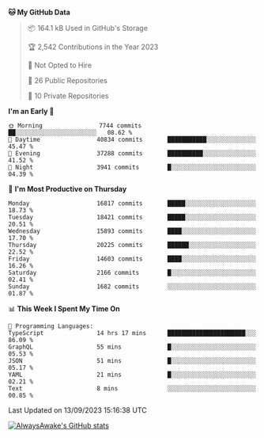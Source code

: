 <!--START_SECTION:waka-->
**🐱 My GitHub Data** 

> 📦 164.1 kB Used in GitHub's Storage 
 > 
> 🏆 2,542 Contributions in the Year 2023
 > 
> 🚫 Not Opted to Hire
 > 
> 📜 26 Public Repositories 
 > 
> 🔑 10 Private Repositories 
 > 
**I'm an Early 🐤** 

```text
🌞 Morning                7744 commits        ██░░░░░░░░░░░░░░░░░░░░░░░   08.62 % 
🌆 Daytime                40834 commits       ███████████░░░░░░░░░░░░░░   45.47 % 
🌃 Evening                37288 commits       ██████████░░░░░░░░░░░░░░░   41.52 % 
🌙 Night                  3941 commits        █░░░░░░░░░░░░░░░░░░░░░░░░   04.39 % 
```
📅 **I'm Most Productive on Thursday** 

```text
Monday                   16817 commits       █████░░░░░░░░░░░░░░░░░░░░   18.73 % 
Tuesday                  18421 commits       █████░░░░░░░░░░░░░░░░░░░░   20.51 % 
Wednesday                15893 commits       ████░░░░░░░░░░░░░░░░░░░░░   17.70 % 
Thursday                 20225 commits       ██████░░░░░░░░░░░░░░░░░░░   22.52 % 
Friday                   14603 commits       ████░░░░░░░░░░░░░░░░░░░░░   16.26 % 
Saturday                 2166 commits        █░░░░░░░░░░░░░░░░░░░░░░░░   02.41 % 
Sunday                   1682 commits        ░░░░░░░░░░░░░░░░░░░░░░░░░   01.87 % 
```


📊 **This Week I Spent My Time On** 

```text
💬 Programming Languages: 
TypeScript               14 hrs 17 mins      ██████████████████████░░░   86.09 % 
GraphQL                  55 mins             █░░░░░░░░░░░░░░░░░░░░░░░░   05.53 % 
JSON                     51 mins             █░░░░░░░░░░░░░░░░░░░░░░░░   05.17 % 
YAML                     21 mins             █░░░░░░░░░░░░░░░░░░░░░░░░   02.21 % 
Text                     8 mins              ░░░░░░░░░░░░░░░░░░░░░░░░░   00.85 % 
```


 Last Updated on 13/09/2023 15:16:38 UTC
<!--END_SECTION:waka-->

[![AlwaysAwake's GitHub stats](https://github-readme-stats.vercel.app/api?username=AlwaysAwake&show_icons=true&theme=github_dark&count_private=true)](https://github.com/AlwaysAwake/AlwaysAwake)

